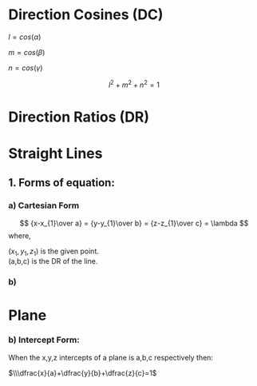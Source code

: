 # Direction Cosines (DC)

$l = cos ( \alpha )$ 

$m = cos ( \beta )$ 

$n = cos ( \gamma )$ 

$$ l^2+m^2+n^2=1 $$

# Direction Ratios  (DR)

# Straight Lines

## 1. Forms of equation:

### a) Cartesian Form
$$ {x-x_{1}\over a} = {y-y_{1}\over b} = {z-z_{1}\over c} = \lambda $$
where, 

$(x_{1},y_{1},z_{1})$ is the given point.<br>
(a,b,c) is the DR of the line.

### b) 


# Plane

### b) Intercept Form:

When the x,y,z intercepts of a plane is a,b,c respectively then: 

$\\\dfrac{x}{a}+\dfrac{y}{b}+\dfrac{z}{c}=1$

